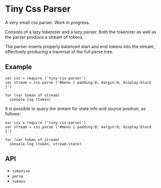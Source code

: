 Tiny Css Parser
===============

A very small css parser. 
Work in progress. 

Consists of a lazy tokenizer and a lazy parser. 
Both the tokenizer as well as the parser produce a stream of tokens.

The parser inserts properly balanced start and end tokens into the stream,
effectively producing a traversal of the full parse tree. 

Example
-------

	var css = require ('tiny-css-parser')
	var stream = css.parse ('#menu { padding:0; margin:0; display:block }')

	for (var token of stream)
	  console.log (token)


It is possible to query the stream for state info and source position,
as follows:

	var css = require ('tiny-css-parser')
	var stream = css.parse ('#menu { padding:0; margin:0; display:block }')
	
	for (var token of stream)
	  console.log (token, stream.state)


API
---

- `tokenize`
- `parse`
- `tokens`

